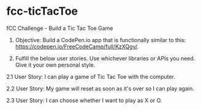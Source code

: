 # fcc-ticTacToe
fCC Challenge - Build a Tic Tac Toe Game

1. Objective: Build a CodePen.io app that is functionally similar to this: https://codepen.io/FreeCodeCamp/full/KzXQgy/.

2. Fulfill the below user stories. Use whichever libraries or APIs you need. Give it your own personal style.

  2.1 User Story: I can play a game of Tic Tac Toe with the computer.
  
  2.2 User Story: My game will reset as soon as it's over so I can play again.
  
  2.3 User Story: I can choose whether I want to play as X or O.


